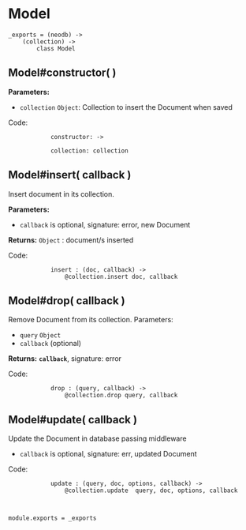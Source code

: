 
Model
========
	
	_exports = (neodb) ->
		(collection) ->
			class Model



Model#constructor( )
-------------------------------------

**Parameters:**

- `collection` `Object`: Collection to insert the Document when saved

Code:

				constructor: ->

				collection: collection



Model#insert( callback )
---------------------------

Insert document in its collection.

**Parameters:**

- `callback` is optional, signature: error, new Document

**Returns:** `Object` : document/s inserted

Code:

				insert : (doc, callback) ->
					@collection.insert doc, callback



Model#drop( callback )
-------------------------

Remove Document from its collection.
Parameters:

- `query` `Object`
- `callback` (optional)

**Returns:** **`callback`**, signature: error

Code:

				drop : (query, callback) ->
					@collection.drop query, callback



Model#update( callback )
------------------------

Update the Document in database passing middleware

- `callback` is optional, signature: err, updated Document

Code:

				update : (query, doc, options, callback) ->
					@collection.update  query, doc, options, callback



	module.exports = _exports
